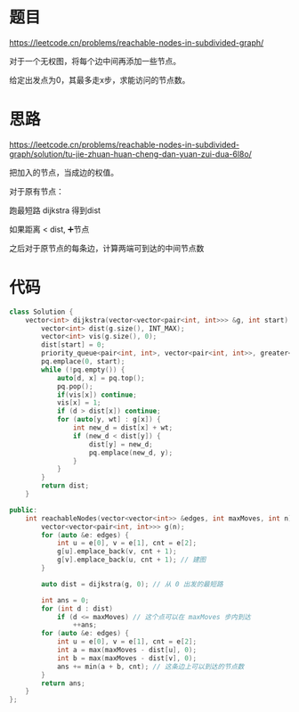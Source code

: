 # 题目

https://leetcode.cn/problems/reachable-nodes-in-subdivided-graph/

对于一个无权图，将每个边中间再添加一些节点。

给定出发点为0，其最多走x步，求能访问的节点数。

# 思路

https://leetcode.cn/problems/reachable-nodes-in-subdivided-graph/solution/tu-jie-zhuan-huan-cheng-dan-yuan-zui-dua-6l8o/

把加入的节点，当成边的权值。

对于原有节点：

跑最短路 dijkstra 得到dist

如果距离 < dist, ➕节点

之后对于原节点的每条边，计算两端可到达的中间节点数

# 代码

```c++
class Solution {
    vector<int> dijkstra(vector<vector<pair<int, int>>> &g, int start) {
        vector<int> dist(g.size(), INT_MAX);
        vector<int> vis(g.size(), 0);
        dist[start] = 0;
        priority_queue<pair<int, int>, vector<pair<int, int>>, greater<>> pq;
        pq.emplace(0, start);
        while (!pq.empty()) {
            auto[d, x] = pq.top();
            pq.pop();
            if(vis[x]) continue;
            vis[x] = 1;
            if (d > dist[x]) continue;
            for (auto[y, wt] : g[x]) {
                int new_d = dist[x] + wt;
                if (new_d < dist[y]) {
                    dist[y] = new_d;
                    pq.emplace(new_d, y);
                }
            }
        }
        return dist;
    }

public:
    int reachableNodes(vector<vector<int>> &edges, int maxMoves, int n) {
        vector<vector<pair<int, int>>> g(n);
        for (auto &e: edges) {
            int u = e[0], v = e[1], cnt = e[2];
            g[u].emplace_back(v, cnt + 1);
            g[v].emplace_back(u, cnt + 1); // 建图
        }

        auto dist = dijkstra(g, 0); // 从 0 出发的最短路

        int ans = 0;
        for (int d : dist)
            if (d <= maxMoves) // 这个点可以在 maxMoves 步内到达
                ++ans;
        for (auto &e: edges) {
            int u = e[0], v = e[1], cnt = e[2];
            int a = max(maxMoves - dist[u], 0);
            int b = max(maxMoves - dist[v], 0);
            ans += min(a + b, cnt); // 这条边上可以到达的节点数
        }
        return ans;
    }
};
```

